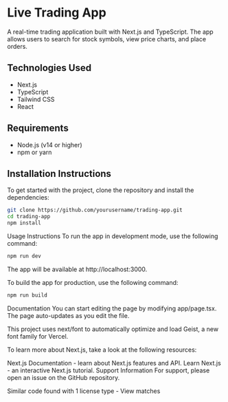 # Live Trading App

A real-time trading application built with Next.js and TypeScript. The app allows users to search for stock symbols, view price charts, and place orders.

## Technologies Used

- Next.js
- TypeScript
- Tailwind CSS
- React

## Requirements

- Node.js (v14 or higher)
- npm or yarn

## Installation Instructions

To get started with the project, clone the repository and install the dependencies:

```bash
git clone https://github.com/yourusername/trading-app.git
cd trading-app
npm install 
```

Usage Instructions
To run the app in development mode, use the following command:
```bash
npm run dev 
```
The app will be available at http://localhost:3000.

To build the app for production, use the following command:
```bash
npm run build 
```
Documentation
You can start editing the page by modifying app/page.tsx. The page auto-updates as you edit the file.


This project uses next/font to automatically optimize and load Geist, a new font family for Vercel.

To learn more about Next.js, take a look at the following resources:

Next.js Documentation - learn about Next.js features and API.
Learn Next.js - an interactive Next.js tutorial.
Support Information
For support, please open an issue on the GitHub repository. 

Similar code found with 1 license type - View matches
